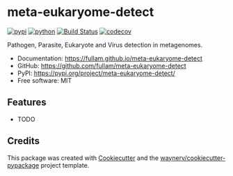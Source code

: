 # meta-eukaryome-detect


[![pypi](https://img.shields.io/pypi/v/meta-eukaryome-detect.svg)](https://pypi.org/project/meta-eukaryome-detect/)
[![python](https://img.shields.io/pypi/pyversions/meta-eukaryome-detect.svg)](https://pypi.org/project/meta-eukaryome-detect/)
[![Build Status](https://github.com/fullam/meta-eukaryome-detect/actions/workflows/dev.yml/badge.svg)](https://github.com/fullam/meta-eukaryome-detect/actions/workflows/dev.yml)
[![codecov](https://codecov.io/gh/fullam/meta-eukaryome-detect/branch/main/graphs/badge.svg)](https://codecov.io/github/fullam/meta-eukaryome-detect)



Pathogen, Parasite, Eukaryote and Virus detection in metagenomes.


* Documentation: <https://fullam.github.io/meta-eukaryome-detect>
* GitHub: <https://github.com/fullam/meta-eukaryome-detect>
* PyPI: <https://pypi.org/project/meta-eukaryome-detect/>
* Free software: MIT


## Features

* TODO

## Credits

This package was created with [Cookiecutter](https://github.com/audreyr/cookiecutter) and the [waynerv/cookiecutter-pypackage](https://github.com/waynerv/cookiecutter-pypackage) project template.
